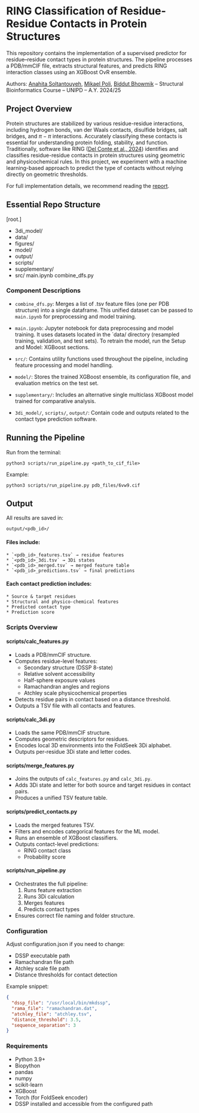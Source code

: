# RING Classification of Residue-Residue Contacts in Protein Structures

This repository contains the implementation of a supervised predictor for residue–residue contact types in protein structures. The pipeline processes a PDB/mmCIF file, extracts structural features, and predicts RING interaction classes using an XGBoost OvR ensemble.

Authors: [Anahita Soltantouyeh](https://github.com/anahita-soltan), [Mikael Poli](https://github.com/mikaelpoli), [Biddut Bhowmik](https://github.com/bhowmik23) – Structural Bioinformatics Course – UNIPD – A.Y. 2024/25

## Project Overview

Protein structures are stabilized by various residue-residue interactions, including hydrogen bonds, van der Waals contacts, disulfide bridges, salt bridges, and $\pi-\pi$ interactions. Accurately classifying these contacts is essential for understanding protein folding, stability, and function.
Traditionally, software like RING ([Del Conte et al., 2024](https://academic.oup.com/nar/article/52/W1/W306/7660079)) identifies and classifies residue-residue contacts in protein structures using geometric and physicochemical rules. In this project, we experiment with a machine learning-based approach to predict the type of contacts without relying directly on geometric thresholds.

For full implementation details, we recommend reading the [report](https://github.com/mikaelpoli/residue-contact-classification/blob/main/report.pdf).

## Essential Repo Structure
[root.]
  - 3di_model/
  - data/
  - figures/
  - model/
  - output/
  - scripts/
  - supplementary/
  - src/
main.ipynb
combine_dfs.py

### Component Descriptions
* `combine_dfs.py`: Merges a list of .tsv feature files (one per PDB structure) into a single dataframe. This unified dataset can be passed to `main.ipynb` for preprocessing and model training.

* `main.ipynb`: Jupyter notebook for data preprocessing and model training. It uses datasets located in the `data/ directory (resampled training, validation, and test sets). To retrain the model, run the Setup and Model: XGBoost sections.

* `src/`: Contains utility functions used throughout the pipeline, including feature processing and model handling.

* `model/`: Stores the trained XGBoost ensemble, its configuration file, and evaluation metrics on the test set.

* `supplementary/`: Includes an alternative single multiclass XGBoost model trained for comparative analysis.

* `3di_model/`, `scripts/`, `output/`: Contain code and outputs related to the contact type prediction software.

## Running the Pipeline
Run from the terminal:

```
python3 scripts/run_pipeline.py <path_to_cif_file>
```
Example:


```
python3 scripts/run_pipeline.py pdb_files/6vw9.cif
```

## Output
All results are saved in:

`output/<pdb_id>/`
#### Files include:
    * `<pdb_id>_features.tsv` → residue features
    * `<pdb_id>_3di.tsv` → 3Di states
    * `<pdb_id>_merged.tsv` → merged feature table
    * `<pdb_id>_predictions.tsv` → final predictions
    
#### Each contact prediction includes:
    * Source & target residues
    * Structural and physico-chemical features
    * Predicted contact type
    * Prediction score
    
### Scripts Overview
#### scripts/calc_features.py
* Loads a PDB/mmCIF structure.
* Computes residue-level features:
	* Secondary structure (DSSP 8-state)
	* Relative solvent accessibility
	* Half-sphere exposure values
	* Ramachandran angles and regions
	* Atchley scale physicochemical properties
* Detects residue pairs in contact based on a distance threshold.
* Outputs a TSV file with all contacts and features.

#### scripts/calc_3di.py
* Loads the same PDB/mmCIF structure.
* Computes geometric descriptors for residues.
* Encodes local 3D environments into the FoldSeek 3Di alphabet.
* Outputs per-residue 3Di state and letter codes.

#### scripts/merge_features.py
* Joins the outputs of `calc_features.py` and `calc_3di.py`.
* Adds 3Di state and letter for both source and target residues in contact pairs.
* Produces a unified TSV feature table. 

#### scripts/predict_contacts.py
* Loads the merged features TSV.
* Filters and encodes categorical features for the ML model.
* Runs an ensemble of XGBoost classifiers.
* Outputs contact-level predictions:
	* RING contact class
	* Probability score

#### scripts/run_pipeline.py
* Orchestrates the full pipeline:
  1. Runs feature extraction
  2. Runs 3Di calculation
  3. Merges features
  4. Predicts contact types
* Ensures correct file naming and folder structure.

### Configuration

Adjust configuration.json if you need to change:
* DSSP executable path
* Ramachandran file path
* Atchley scale file path
* Distance thresholds for contact detection

Example snippet:

```json
{
  "dssp_file": "/usr/local/bin/mkdssp",
  "rama_file": "ramachandran.dat",
  "atchley_file": "atchley.tsv",
  "distance_threshold": 3.5,
  "sequence_separation": 3
}
```

### Requirements
* Python 3.9+
* Biopython
* pandas
* numpy
* scikit-learn
* XGBoost
* Torch (for FoldSeek encoder)
* DSSP installed and accessible from the configured path
